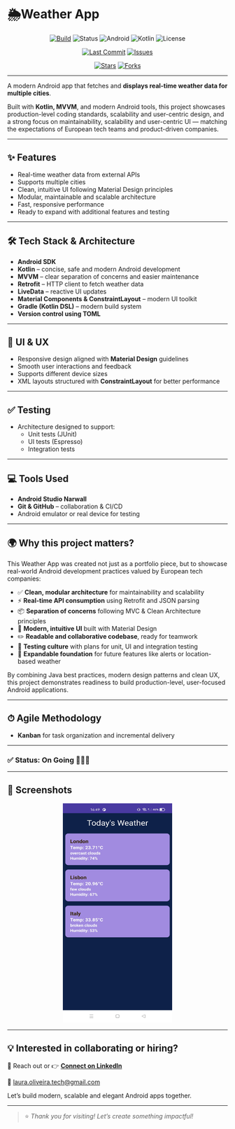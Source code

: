 # 🌦️Weather App

<div align="center">

[![Build](https://img.shields.io/badge/build-passing-brightgreen.svg)](https://github.com/Laura-Oliveira/Weather-App/actions)
![Status](https://img.shields.io/badge/Status-On%20Going-F28B50?style=plastic)
![Android](https://img.shields.io/badge/Android-OS-green?style=plastic&logo=android)
![Kotlin](https://img.shields.io/badge/Kotlin-2.0.0-purple?style=plastic&logo=kotlin)
![License](https://img.shields.io/badge/license-MIT-blue.svg?style=plastic)

</div> 

<div align="center">

[![Last Commit](https://img.shields.io/github/last-commit/Laura-Oliveira/Weather-App/main)](https://github.com/Laura-Oliveira/Weather-App/commits/main)
[![Issues](https://img.shields.io/github/issues/Laura-Oliveira/Weather-App)](https://github.com/Laura-Oliveira/Weather-App/issues)

[![Stars](https://img.shields.io/github/stars/Laura-Oliveira/Weather-App?style=social)](https://github.com/Laura-Oliveira/Weather-App/stargazers)
[![Forks](https://img.shields.io/github/forks/Laura-Oliveira/Weather-App?style=social)](https://github.com/Laura-Oliveira/Weather-App/fork)

</div>

---

A modern Android app that fetches and **displays real-time weather data for multiple cities**.

Built with **Kotlin, MVVM**, and modern Android tools, this project showcases production-level coding standards, scalability and user-centric design, and a strong focus on maintainability, scalability and user-centric UI — matching the expectations of European tech teams and product-driven companies.

---

## ✨ **Features**
- Real-time weather data from external APIs
- Supports multiple cities
- Clean, intuitive UI following Material Design principles
- Modular, maintainable and scalable architecture
- Fast, responsive performance
- Ready to expand with additional features and testing

---

## 🛠 **Tech Stack & Architecture**
- **Android SDK**
- **Kotlin** – concise, safe and modern Android development
- **MVVM** – clear separation of concerns and easier maintenance
- **Retrofit** – HTTP client to fetch weather data
- **LiveData** – reactive UI updates
- **Material Components & ConstraintLayout** – modern UI toolkit
- **Gradle (Kotlin DSL)** – modern build system
- **Version control using TOML**

---

## 🎨 **UI & UX**
- Responsive design aligned with **Material Design** guidelines
- Smooth user interactions and feedback
- Supports different device sizes
- XML layouts structured with **ConstraintLayout** for better performance

---

## ✅ **Testing**
- Architecture designed to support:
  - Unit tests (JUnit)
  - UI tests (Espresso)
  - Integration tests

---

## 💻 **Tools Used**
- **Android Studio Narwall**
- **Git & GitHub** – collaboration & CI/CD
- Android emulator or real device for testing

---

## 🌍 **Why this project matters?**

This Weather App was created not just as a portfolio piece, but to showcase real-world Android development practices valued by European tech companies:

- ✅ **Clean, modular architecture** for maintainability and scalability  
- ⚡ **Real-time API consumption** using Retrofit and JSON parsing  
- 📦 **Separation of concerns** following MVC & Clean Architecture principles  
- 🎨 **Modern, intuitive UI** built with Material Design  
- ✏️ **Readable and collaborative codebase**, ready for teamwork  
- 🧪 **Testing culture** with plans for unit, UI and integration testing  
- 🌱 **Expandable foundation** for future features like alerts or location-based weather

By combining Java best practices, modern design patterns and clean UX, this project demonstrates readiness to build production-level, user-focused Android applications.

---

## ⏱ **Agile Methodology**
- **Kanban** for task organization and incremental delivery

---

### ✅ Status: On Going 👩🏻‍💻

---

## 📱 **Screenshots**
<p align="center">
  <img src="./img/screen_1.jpg" width="250" height="500"/>
<!--   <img src="./img/screen_2.jpg" width="250" height="500"/>
  <img src="./img/screen_3.jpg" width="250" height="500"/> -->
</p>

---

## 💡 **Interested in collaborating or hiring?**
📩 Reach out or 👉 [**Connect on LinkedIn**](https://www.linkedin.com/in/laura-oliveira-mobile/)

📧 laura.oliveira.tech@gmail.com

Let’s build modern, scalable and elegant Android apps together.

---

> ⭐ *Thank you for visiting! Let’s create something impactful!*
